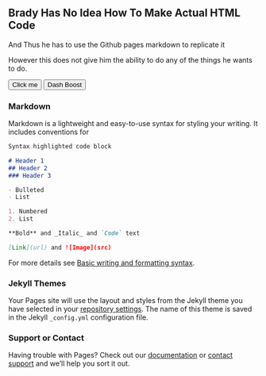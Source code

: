## Brady Has No Idea How To Make Actual HTML Code

And Thus he has to use the Github pages markdown to replicate it

However this does not give him the ability to do any of the things he wants to do.

<button id="test" onclick="change()">Click me</button>
<button id="boost" onclick="upValue()">Dash Boost</button>


<script>
  import { initializeApp } from 'https://www.gstatic.com/firebasejs/9.6.10/firebase-app.js;
  import { doc, setDoc } from 'https://www.gstatic.com/firebasejs/9.6.10/firebase-firestore.js';
  const firebaseConfig = {

    apiKey: "AIzaSyB9xPGyQgptYXqQ7eeoE7HJ48YAVkJJBW0",

    authDomain: "gchs-lightboard.firebaseapp.com",

    databaseURL: "https://gchs-lightboard-default-rtdb.firebaseio.com",

    projectId: "gchs-lightboard",

    storageBucket: "gchs-lightboard.appspot.com",

    messagingSenderId: "68756304353",

    appId: "1:68756304353:web:98dd2137e81bf73e8da2a0",

    measurementId: "G-TGRSFPT64W"

  };
  


  const app = initializeApp(firebaseConfig);
  const db = firebase.firestore();
  const increment = firebase.firestore.FieldValue.increment(1);
  const speedyDash = db.collection('light_patterns_votes').doc('Speedy_Dash.pickle');

  

  
  function change() {
  var randomColor = Math.floor(Math.random()*16777215).toString(16);
  document.getElementById("test").style.backgroundColor = "#" + randomColor;
}
  function upValue() {
    speedyDash.update({ votes: increment });
  }
</script>

### Markdown

Markdown is a lightweight and easy-to-use syntax for styling your writing. It includes conventions for

```markdown
Syntax highlighted code block

# Header 1
## Header 2
### Header 3

- Bulleted
- List

1. Numbered
2. List

**Bold** and _Italic_ and `Code` text

[Link](url) and ![Image](src)
```

For more details see [Basic writing and formatting syntax](https://docs.github.com/en/github/writing-on-github/getting-started-with-writing-and-formatting-on-github/basic-writing-and-formatting-syntax).

### Jekyll Themes

Your Pages site will use the layout and styles from the Jekyll theme you have selected in your [repository settings](https://github.com/SealDoGaming/GCHS_LIGHTBOARD/settings/pages). The name of this theme is saved in the Jekyll `_config.yml` configuration file.

### Support or Contact

Having trouble with Pages? Check out our [documentation](https://docs.github.com/categories/github-pages-basics/) or [contact support](https://support.github.com/contact) and we’ll help you sort it out.
